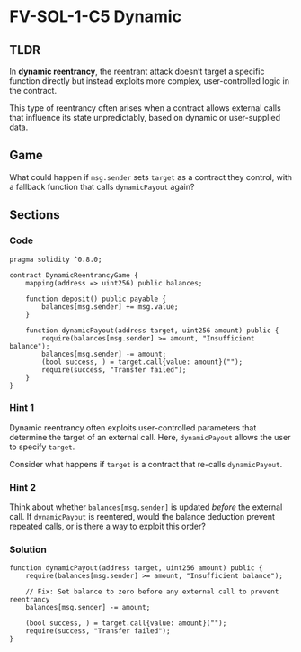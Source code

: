 # FV-SOL-1-C5 Dynamic

## TLDR

In **dynamic reentrancy**, the reentrant attack doesn’t target a specific function directly but instead exploits more complex, user-controlled logic in the contract.

This type of reentrancy often arises when a contract allows external calls that influence its state unpredictably, based on dynamic or user-supplied data.

## Game

What could happen if `msg.sender` sets `target` as a contract they control, with a fallback function that calls `dynamicPayout` again?

## Sections
### Code
```solidity
pragma solidity ^0.8.0;

contract DynamicReentrancyGame {
    mapping(address => uint256) public balances;

    function deposit() public payable {
        balances[msg.sender] += msg.value;
    }

    function dynamicPayout(address target, uint256 amount) public {
        require(balances[msg.sender] >= amount, "Insufficient balance");
        balances[msg.sender] -= amount;
        (bool success, ) = target.call{value: amount}("");
        require(success, "Transfer failed");
    }
}
```


### Hint 1
Dynamic reentrancy often exploits user-controlled parameters that determine the target of an external call. Here, `dynamicPayout` allows the user to specify `target`.

Consider what happens if `target` is a contract that re-calls `dynamicPayout`.


### Hint 2
Think about whether `balances[msg.sender]` is updated _before_ the external call. If `dynamicPayout` is reentered, would the balance deduction prevent repeated calls, or is there a way to exploit this order?


### Solution
```solidity
function dynamicPayout(address target, uint256 amount) public {
    require(balances[msg.sender] >= amount, "Insufficient balance");

    // Fix: Set balance to zero before any external call to prevent reentrancy
    balances[msg.sender] -= amount;

    (bool success, ) = target.call{value: amount}("");
    require(success, "Transfer failed");
}
```


